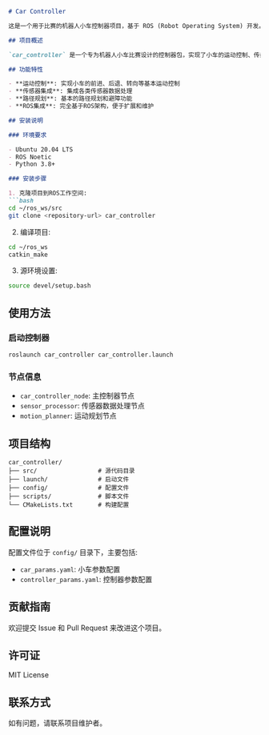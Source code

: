 ```markdown
# Car Controller

这是一个用于比赛的机器人小车控制器项目，基于 ROS (Robot Operating System) 开发。

## 项目概述

`car_controller` 是一个专为机器人小车比赛设计的控制器包，实现了小车的运动控制、传感器数据处理、路径规划等核心功能。

## 功能特性

- **运动控制**: 实现小车的前进、后退、转向等基本运动控制
- **传感器集成**: 集成各类传感器数据处理
- **路径规划**: 基本的路径规划和避障功能
- **ROS集成**: 完全基于ROS架构，便于扩展和维护

## 安装说明

### 环境要求

- Ubuntu 20.04 LTS
- ROS Noetic
- Python 3.8+

### 安装步骤

1. 克隆项目到ROS工作空间:
```bash
cd ~/ros_ws/src
git clone <repository-url> car_controller
```

2. 编译项目:
```bash
cd ~/ros_ws
catkin_make
```

3. 源环境设置:
```bash
source devel/setup.bash
```

## 使用方法

### 启动控制器

```bash
roslaunch car_controller car_controller.launch
```

### 节点信息

- `car_controller_node`: 主控制器节点
- `sensor_processor`: 传感器数据处理节点
- `motion_planner`: 运动规划节点

## 项目结构

```
car_controller/
├── src/                 # 源代码目录
├── launch/              # 启动文件
├── config/              # 配置文件
├── scripts/             # 脚本文件
└── CMakeLists.txt       # 构建配置
```

## 配置说明

配置文件位于 `config/` 目录下，主要包括:
- `car_params.yaml`: 小车参数配置
- `controller_params.yaml`: 控制器参数配置

## 贡献指南

欢迎提交 Issue 和 Pull Request 来改进这个项目。

## 许可证

MIT License

## 联系方式

如有问题，请联系项目维护者。
```